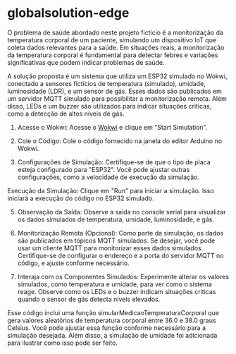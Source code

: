 # globalsolution-edge


O problema de saúde abordado neste projeto fictício é a monitorização da temperatura corporal de um paciente, simulando um dispositivo IoT que coleta dados relevantes para a saúde. Em situações reais, a monitorização da temperatura corporal é fundamental para detectar febres e variações significativas que podem indicar problemas de saúde.

A solução proposta é um sistema que utiliza um ESP32 simulado no Wokwi, conectado a sensores fictícios de temperatura (simulado), umidade, luminosidade (LDR), e um sensor de gás. Esses dados são publicados em um servidor MQTT simulado para possibilitar a monitorização remota. Além disso, LEDs e um buzzer são utilizados para indicar situações críticas, como a detecção de altos níveis de gás.



1. Acesse o Wokwi:
   Acesse o [Wokwi](https://wokwi.com/arduino/simulator) e clique em "Start Simulation".

2. Cole o Código:
   Cole o código fornecido na janela do editor Arduino no Wokwi.

3. Configurações de Simulação:
   Certifique-se de que o tipo de placa esteja configurado para "ESP32". Você pode ajustar outras configurações, como a velocidade de execução da simulação.

Execução da Simulação:
   Clique em "Run" para iniciar a simulação. Isso iniciará a execução do código no ESP32 simulado.

5. Observação da Saída:
   Observe a saída no console serial para visualizar os dados simulados de temperatura, umidade, luminosidade, e gás.

6. Monitorização Remota (Opcional):
   Como parte da simulação, os dados são publicados em tópicos MQTT simulados. Se desejar, você pode usar um cliente MQTT para monitorizar esses dados simulados. Certifique-se de configurar o endereço e a porta do servidor MQTT no código, e ajuste conforme necessário.

7. Interaja com os Componentes Simulados:
   Experimente alterar os valores simulados, como temperatura e umidade, para ver como o sistema reage. Observe como os LEDs e o buzzer indicam situações críticas quando o sensor de gás detecta níveis elevados.


Esse código inclui uma função simularMedicaoTemperaturaCorporal que gera valores aleatórios de temperatura corporal entre 36.0 e 38.0 graus Celsius. Você pode ajustar essa função conforme necessário para a simulação desejada. Além disso, a simulação de umidade foi adicionada para ilustrar como isso pode ser feito.
